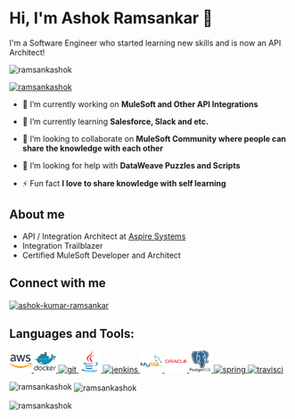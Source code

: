 <!--
**ramsankashok/ramsankashok** is a ✨ _special_ ✨ repository because its `README.md` (this file) appears on your GitHub profile.

Here are some ideas to get you started:

- 🔭 I’m currently working on ...
- 🌱 I’m currently learning ...
- 👯 I’m looking to collaborate on ...
- 🤔 I’m looking for help with ...
- 💬 Ask me about ...
- 📫 How to reach me: ...
- 😄 Pronouns: ...
- ⚡ Fun fact: ...
-->
# Hi, I'm Ashok Ramsankar 👋

I'm a Software Engineer who started learning new skills and is now an API Architect!

<p align="left"> <img src="https://komarev.com/ghpvc/?username=ramsankashok&label=Profile%20views&color=0e75b6&style=flat" alt="ramsankashok" /> </p>

<p align="left"> <a href="https://github.com/ryo-ma/github-profile-trophy"><img src="https://github-profile-trophy.vercel.app/?username=ramsankashok" alt="ramsankashok" /></a> </p>

- 🔭 I’m currently working on **MuleSoft and Other API Integrations**

- 🌱 I’m currently learning **Salesforce, Slack and etc.**

- 👯 I’m looking to collaborate on **MuleSoft Community where people can share the knowledge with each other**

- 🤝 I’m looking for help with **DataWeave Puzzles and Scripts**

- ⚡ Fun fact **I love to share knowledge with self learning**

## About me
- API / Integration Architect at [Aspire Systems](https://www.aspiresys.com/)
- Integration Trailblazer
- Certified MuleSoft Developer and Architect

## Connect with me

<a href="https://linkedin.com/in/ashok-kumar-ramsankar" target="blank"><img align="center" src="https://raw.githubusercontent.com/rahuldkjain/github-profile-readme-generator/master/src/images/icons/Social/linked-in-alt.svg" alt="ashok-kumar-ramsankar" height="30" width="40" /></a>

## Languages and Tools:
<p align="left"> <a href="https://aws.amazon.com" target="_blank" rel="noreferrer"> <img src="https://raw.githubusercontent.com/devicons/devicon/master/icons/amazonwebservices/amazonwebservices-original-wordmark.svg" alt="aws" width="40" height="40"/> </a> <a href="https://www.docker.com/" target="_blank" rel="noreferrer"> <img src="https://raw.githubusercontent.com/devicons/devicon/master/icons/docker/docker-original-wordmark.svg" alt="docker" width="40" height="40"/> </a> <a href="https://git-scm.com/" target="_blank" rel="noreferrer"> <img src="https://www.vectorlogo.zone/logos/git-scm/git-scm-icon.svg" alt="git" width="40" height="40"/> </a> <a href="https://www.java.com" target="_blank" rel="noreferrer"> <img src="https://raw.githubusercontent.com/devicons/devicon/master/icons/java/java-original.svg" alt="java" width="40" height="40"/> </a> <a href="https://www.jenkins.io" target="_blank" rel="noreferrer"> <img src="https://www.vectorlogo.zone/logos/jenkins/jenkins-icon.svg" alt="jenkins" width="40" height="40"/> </a> <a href="https://www.mysql.com/" target="_blank" rel="noreferrer"> <img src="https://raw.githubusercontent.com/devicons/devicon/master/icons/mysql/mysql-original-wordmark.svg" alt="mysql" width="40" height="40"/> </a> <a href="https://www.oracle.com/" target="_blank" rel="noreferrer"> <img src="https://raw.githubusercontent.com/devicons/devicon/master/icons/oracle/oracle-original.svg" alt="oracle" width="40" height="40"/> </a> <a href="https://www.postgresql.org" target="_blank" rel="noreferrer"> <img src="https://raw.githubusercontent.com/devicons/devicon/master/icons/postgresql/postgresql-original-wordmark.svg" alt="postgresql" width="40" height="40"/> </a> <a href="https://spring.io/" target="_blank" rel="noreferrer"> <img src="https://www.vectorlogo.zone/logos/springio/springio-icon.svg" alt="spring" width="40" height="40"/> </a> <a href="https://travis-ci.org" target="_blank" rel="noreferrer"> <img src="https://www.vectorlogo.zone/logos/travis-ci/travis-ci-icon.svg" alt="travisci" width="40" height="40"/> </a> </p>

<p><img align="left" src="https://github-readme-stats.vercel.app/api/top-langs?username=ramsankashok&show_icons=true&locale=en&layout=compact" alt="ramsankashok" /></p>

<p>&nbsp;<img align="center" src="https://github-readme-stats.vercel.app/api?username=ramsankashok&show_icons=true&locale=en" alt="ramsankashok" /></p>

<p><img align="center" src="https://github-readme-streak-stats.herokuapp.com/?user=ramsankashok&" alt="ramsankashok" /></p>
